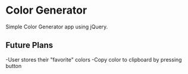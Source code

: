 # Color Generator
Simple Color Generator app using jQuery.

## Future Plans
-User stores their "favorite" colors
-Copy color to clipboard by pressing button
